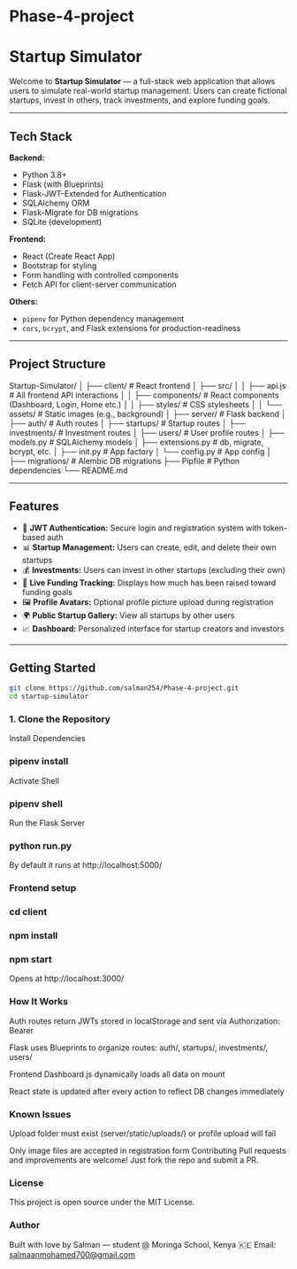 # Phase-4-project

#  Startup Simulator

Welcome to **Startup Simulator** — a full-stack web application that allows users to simulate real-world startup management. Users can create fictional startups, invest in others, track investments, and explore funding goals.

---

##  Tech Stack

**Backend:**
- Python 3.8+
- Flask (with Blueprints)
- Flask-JWT-Extended for Authentication
- SQLAlchemy ORM
- Flask-Migrate for DB migrations
- SQLite (development)

**Frontend:**
- React (Create React App)
- Bootstrap for styling
- Form handling with controlled components
- Fetch API for client-server communication

**Others:**
- `pipenv` for Python dependency management
- `cors`, `bcrypt`, and Flask extensions for production-readiness

---

##  Project Structure

Startup-Simulator/
│
├── client/ # React frontend
│ ├── src/
│ │ ├── api.js # All frontend API interactions
│ │ ├── components/ # React components (Dashboard, Login, Home etc.)
│ │ ├── styles/ # CSS stylesheets
│ │ └── assets/ # Static images (e.g., background)
│
├── server/ # Flask backend
│ ├── auth/ # Auth routes
│ ├── startups/ # Startup routes
│ ├── investments/ # Investment routes
│ ├── users/ # User profile routes
│ ├── models.py # SQLAlchemy models
│ ├── extensions.py # db, migrate, bcrypt, etc.
│ ├── init.py # App factory
│ └── config.py # App config
│
├── migrations/ # Alembic DB migrations
├── Pipfile # Python dependencies
└── README.md




---

##  Features

- 🔐 **JWT Authentication:** Secure login and registration system with token-based auth
- 📊 **Startup Management:** Users can create, edit, and delete their own startups
- 💰 **Investments:** Users can invest in other startups (excluding their own)
- 🧮 **Live Funding Tracking:** Displays how much has been raised toward funding goals
- 🖼️ **Profile Avatars:** Optional profile picture upload during registration
- 🌍 **Public Startup Gallery:** View all startups by other users
- 📈 **Dashboard:** Personalized interface for startup creators and investors

---

##  Getting Started

```bash
git clone https://github.com/salman254/Phase-4-project.git
cd startup-simulator 
```

### 1. Clone the Repository

Install Dependencies
###  pipenv install

Activate Shell
###  pipenv shell

Run the Flask Server
###  python run.py

By default it runs at http://localhost:5000/



###  Frontend setup

###  cd client

###  npm install

###  npm start

Opens at http://localhost:3000/


###  How It Works
Auth routes return JWTs stored in localStorage and sent via Authorization: Bearer <token>

Flask uses Blueprints to organize routes: auth/, startups/, investments/, users/

Frontend Dashboard.js dynamically loads all data on mount

React state is updated after every action to reflect DB changes immediately

 ###  Known Issues
Upload folder must exist (server/static/uploads/) or profile upload will fail

 Only image files are accepted in registration form
 Contributing
Pull requests and improvements are welcome! Just fork the repo and submit a PR.

 ###  License
This project is open source under the MIT License.

 ###  Author

Built with love by Salman — student @ Moringa School, Kenya 🇰🇪
Email: salmaanmohamed700@gmail.com

